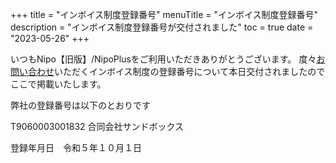 +++
title = "インボイス制度登録番号"
menuTitle = "インボイス制度登録番号"
description = "インボイス制度登録番号が交付されました"
toc = true
date = "2023-05-26"
+++

いつもNipo【旧版】/NipoPlusをご利用いただきありがとうございます。
度々<a href="/others/inquery/">お問い合わせ</a>いただくインボイス制度の登録番号について本日交付されましたのでここで掲載いたします。

弊社の登録番号は以下のとおりです

T9060003001832
合同会社サンドボックス

登録年月日　令和５年１０月１日
